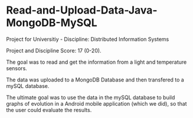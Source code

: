 # Read-and-Upload-Data-Java-MongoDB-MySQL
Project for Universitiy - Discipline: Distributed Information Systems 

Project and Discipline Score: 17 (0-20). 

The goal was to read and get the information from a light and temperature sensors.  

The data was uploaded to a MongoDB Database and then transfered to a mySQL database.  

The ultimate goal was to use the data in the mySQL database to build graphs of evolution in a Android mobile application (which we did), so that the user could evaluate the results.
